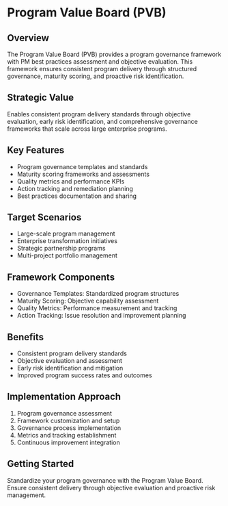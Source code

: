 # Program Value Board (PVB)

## Overview
The Program Value Board (PVB) provides a program governance framework with PM best practices assessment and objective evaluation. This framework ensures consistent program delivery through structured governance, maturity scoring, and proactive risk identification.

## Strategic Value
Enables consistent program delivery standards through objective evaluation, early risk identification, and comprehensive governance frameworks that scale across large enterprise programs.

## Key Features
- Program governance templates and standards
- Maturity scoring frameworks and assessments
- Quality metrics and performance KPIs
- Action tracking and remediation planning
- Best practices documentation and sharing

## Target Scenarios
- Large-scale program management
- Enterprise transformation initiatives
- Strategic partnership programs
- Multi-project portfolio management

## Framework Components
- Governance Templates: Standardized program structures
- Maturity Scoring: Objective capability assessment
- Quality Metrics: Performance measurement and tracking
- Action Tracking: Issue resolution and improvement planning

## Benefits
- Consistent program delivery standards
- Objective evaluation and assessment
- Early risk identification and mitigation
- Improved program success rates and outcomes

## Implementation Approach
1. Program governance assessment
2. Framework customization and setup
3. Governance process implementation
4. Metrics and tracking establishment
5. Continuous improvement integration

## Getting Started
Standardize your program governance with the Program Value Board. Ensure consistent delivery through objective evaluation and proactive risk management.